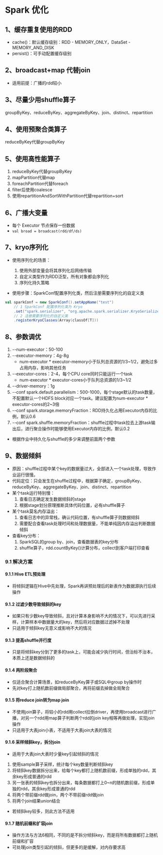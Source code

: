 # Spark 优化

## 1、缓存重复使用的RDD

* cache()：默认缓存级别：RDD - MEMORY_ONLY，DataSet - MEMORY_AND_DISK
* persist()：可手动配置缓存级别

## 2、broadcast+map 代替join

* 适用前提：广播的rdd较小

## 3、尽量少用shuffle算子

groupByKey、reduceByKey、aggregateByKey、join、distinct、repartition

## 4、使用预聚合类算子

reduceByKey代替groupByKey

## 5、使用高性能算子

1. reduceByKey代替groupByKey
2. mapPartition代替map
3. foreachPartition代替foreach
4. filter后使用coalesce
5. 使用repartitionAndSortWithPartition代替repartition+sort

## 6、广播大变量

* 每个 Executor 节点保存一份数据
* `val broad = broadcast(rdd/df/ds)`

## 7、kryo序列化

* 使用序列化的场景：
    1. 使用外部变量会将其序列化后网络传输
    2. 自定义类型作为RDD泛型，所有对象都会序列化
    3. 序列化持久策略

* 使用步骤：SparkConf配置序列化类，然后注册需要序列化的自定义类

```scala
val sparkConf = new SparkConf().setAppName("test")
    // 1 SparkConf 配置序列化类为 Kryo
    .set("spark.serializer", "org.apache.spark.serializer.KryoSerializer")
    // 2 注册需要序列化的自定义类
    .registerKryoClasses(Array(classOf[T]))
```

## 8、参数调优

1. --num-executor：50-100
2. --executor-memory：4g-8g
   * num-executor * executor-memory小于队列总资源的1/3~1/2，避免过多占用内存，影响其他任务
3. --executor-cores：2-4，每个CPU core同时只能运行一个task
   * num-executor * executor-cores小于队列总资源的1/3~1/2
4. --driver-memory：1g
5. --conf spark.default.parallelism：500-1000，每个stage默认的task数量，不配置默认一个HDFS block对应一个task。建议配置为num-executor * executor-cores的2~3倍
6. --conf spark.storage.memoryFraction：RDD持久化占用Executor内存的比例，默认0.6
7. --conf spark.shuffle.memoryFraction：shuffle过程中task拉去上游task输出后，进行聚合操作时能够使用Executor内存的比例，默认0.2

* 根据作业中持久化与shuffle的多少来调整前面两个参数

## 9、数据倾斜

* 原因：shuffle过程中某个key的数据量过大，全部进入一个task处理，导致作业运行很慢。
* 代码定位：只会发生在shuffle过程中，根据算子确定，groupByKey、reduceByKey、aggregateByKey、join、distinct、repartition
* 某个task运行特别慢：
    1. 查看日志确定发生数据倾斜的stage
    2. 根据stage划分原理推断具体代码位置，必有shuffle算子
* 某个task莫名内存溢出：
    1. 查看日志中的异常栈，确认代码位置，有shuffle算子则数据倾斜
    2. 需要配合查看task处理时间和处理数据量，不能单纯因内存溢出判断数据倾斜
* 查看key分布：
    1. SparkSQL的group by、join，查看数据表的key分布
    2. shuffle算子，rdd.countByKey()计算分布，collect到客户端打印查看

### 9.1 解决方案

#### 9.1.1 Hive ETL预处理

* 将倾斜逻辑在Hive中先处理，Spark再讲预处理后的新表作为数据源执行后续操作

#### 9.1.2 过滤少数导致倾斜的key

* 如果只有少数key导致倾斜，且对计算本身影响不大的情况下，可以先进行采样，计算样本中数据量大的key，然后将对应数据过滤掉不处理
* 只适用于倾斜key无意义或影响不大的情况

#### 9.1.3 提高shuffle并行度

* 只是将倾斜key分到了更多的task上，可能会减少执行时间，但治标不治本，本质上还是数据倾斜的

#### 9.1.4 两阶段聚合

* 仅适合聚合计算场景，如reduceByKey算子或SQL中group by操作时
* 先对key打上随机数前缀做局部聚合，再将前缀去掉做全局聚合

#### 9.1.5 将reduce join转为map join

* 不使用join算子，将较小的rdd用collect拉倒driver，再使用broadcast进行广播，对另一个rdd用map算子判断两个rdd的join key相等再做处理，实现join操作
* 只适用于大表join小表，不适用于大表join大表的情况

#### 9.1.6 采样倾斜key，拆分join

* 适用于大表join大表时少量key引起倾斜的情况

1. 使用sample算子采样，统计每个key数量判断倾斜key
2. 将倾斜key数据拆分出来，给每个key都打上随机数前缀，形成单独的rdd，其余key形成普通的rdd
3. 另一张表的倾斜key也拆分出来，每条数据都打上0~n的随机数前缀，形成单独的rdd，其余key形成普通的rdd
4. 将两个带前缀rdd做join，两个不带前缀rdd做join
5. 将两个join结果union结合

* 若倾斜key较多，则此方法不适用

#### 9.1.7 随机前缀和扩容join

* 操作方法与方法6相同，不同的是不拆分倾斜key，而是将所有数据都打上随机前缀和扩容
* 可处理join类型引起的倾斜，但更多的是缓解，对内存要求高
